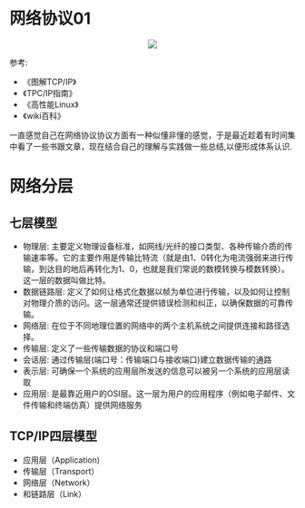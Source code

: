 # 网络协议01

<p align='center'>
<img src='https://github.com/w1991668899/blog/blob/master/image/go/%E5%8D%8F%E8%AE%AE%E8%AE%B2%E8%A7%A3.jpg'>
</p>

参考:

- 《图解TCP/IP》
- 《TPC/IP指南》
- 《高性能Linux》
- 《wiki百科》

一直感觉自己在网络协议协议方面有一种似懂非懂的感觉，于是最近趁着有时间集中看了一些书跟文章，现在结合自己的理解与实践做一些总结,以便形成体系认识.

# 网络分层

## 七层模型

- 物理层: 主要定义物理设备标准，如网线/光纤的接口类型、各种传输介质的传输速率等。它的主要作用是传输比特流（就是由1、0转化为电流强弱来进行传输，到达目的地后再转化为1、0，也就是我们常说的数模转换与模数转换）。这一层的数据叫做比特。
- 数据链路层: 定义了如何让格式化数据以帧为单位进行传输，以及如何让控制对物理介质的访问。这一层通常还提供错误检测和纠正，以确保数据的可靠传输。
- 网络层: 在位于不同地理位置的网络中的两个主机系统之间提供连接和路径选择。
- 传输层: 定义了一些传输数据的协议和端口号
- 会话层: 通过传输层(端口号：传输端口与接收端口)建立数据传输的通路
- 表示层: 可确保一个系统的应用层所发送的信息可以被另一个系统的应用层读取
- 应用层: 是最靠近用户的OSI层。这一层为用户的应用程序（例如电子邮件、文件传输和终端仿真）提供网络服务

## TCP/IP四层模型

- 应用层（Application)
- 传输层（Transport）
- 网络层（Network）
- 和链路层（Link）




